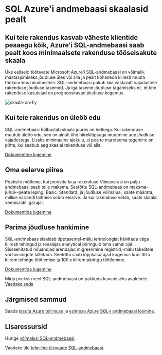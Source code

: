 <properties
   pageTitle="SQL Azure'i andmebaasi skaalasid pealt"
   description="Siit saate teada, kuidas SQL-andmebaasi skaala pealt"
   keywords=""
   services="sql-database"
   documentationCenter=""
   authors="CarlRabeler"
   manager="jhubbard"
   editor=""/>

<tags
   ms.service="sql-database"
   ms.devlang="NA"
   ms.topic="article"
   ms.tgt_pltfrm="NA"
   ms.workload="data-management"
   ms.date="10/13/2016"
   ms.author="carlrab"/>

# <a name="azure-sql-database-scales-on-the-fly"></a>SQL Azure'i andmebaasi skaalasid pealt

## <a name="when-your-app-grows-from-a-small-number-of-customers-to-just-about-everyone-azure-sql-database-can-scale-on-the-fly-with-minimal-app-downtime"></a>Kui teie rakendus kasvab väheste klientide peaaegu kõik, Azure'i SQL-andmebaasi saab pealt koos minimaalsete rakenduse tööseisakute skaala

Üks eeliseid töötavate Microsoft Azure'i SQL-andmebaasi on võimalik mastaapimiseks jõudluse üles või alla ja pealt kohaneda kiiresti muuta töökoormus nõudmistele. SQL-andmebaasi pakub laia vastavalt vajadustele rakenduse jõudluse tasemed. Ja iga taseme jõudluse tagamiseks nii, et teie rakenduse kasutajad on prognoositavad jõudluse kogemus.

![skaala-on-fly](./media/sql-database-scale-on-the-fly/sql-database-scale-on-the-fly.png)

## <a name="when-your-app-is-an-overnight-success"></a>Kui teie rakendus on üleöö edu
SQL-andmebaasi hõlbustab skaala juures on hetkega. Kui rakenduse muutub üleöö edu, see on ainult ühe hiireklõpsuga muutmine uue jõudluse vajadustega. Lisaks minimaalne ajakulu, ei pea te muretsema tegemine on pihta, kui saabub aeg skaalal rakenduse või alla.

[Dokumentide lugemine](http://go.microsoft.com/fwlink/?LinkID=787569)

## <a name="within-your-budget"></a>Oma eelarve piires  

Peaksite mõtlema, kui proovite luua rakenduse Viimane asi on palju andmebaasi saab teile maksma. Seetõttu SQL-andmebaas on maksma-juhul--peate leping. Basic, Standard, ja jõudluse võimalusi, saate määrata, millise variandi täitmise sobib eelarve. Ja kui rakenduse võtab, saate skaalal veebisaidil igal ajal.

[Dokumentide lugemine](http://go.microsoft.com/fwlink/?LinkID=787570)

## <a name="get-the-fastest-performance"></a>Parima jõudluse hankimine

SQL-andmebaas sisaldab tipptasemel-mälu tehnoloogiat käivitada väga kiiresti tehingud ja reaalajas analytical päringuid teha samal ajal. Sisseehitatud nõuandjad arendajad migreerimine registrid,-mälu tabelitele või toimingute talletada. Seetõttu saab lõppkasutajad kogemus kuni 30 x kiirem tehingu töötlemise ja 100 x kiirem päringu töötlemine.  

[Dokumentide lugemine](http://go.microsoft.com/fwlink/?LinkID=787580)

Mida peaksin veel SQL-andmebaasi on pakkuda kuvamiseks avalehele.
[Vaadake seda](https://azure.microsoft.com/services/sql-database/) 

## <a name="next-steps"></a>Järgmised sammud

Saada [tasuta Azure tellimuse](https://azure.microsoft.com/get-started/) ja [esimese Azure SQL-i andmebaasi loomine](sql-database-get-started.md).

## <a name="additional-resources"></a>Lisaressursid

Uurige [võimalusi SQL-andmebaasi](https://azure.microsoft.com/services/sql-database/).
 
Vaadake üle [tehniline ülevaade SQL-andmebaasi](sql-database-technical-overview.md).
